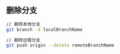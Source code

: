 ## 删除分支

```bash
// 删除本地分支
git branch -d localBranchName

// 删除远程分支
git push origin --delete remoteBranchName
```
